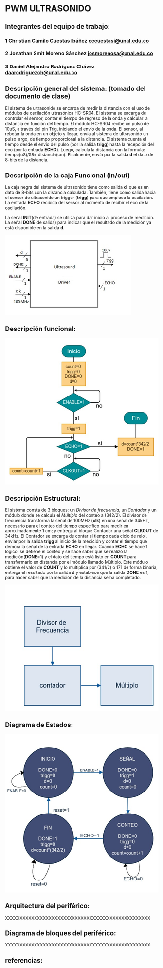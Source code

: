# PWM ULTRASONIDO

## Integrantes del equipo de trabajo:

### 1 Christian Camilo Cuestas Ibáñez cccuestasi@unal.edu.co
### 2 Jonathan Smit Moreno Sánchez josmorenosa@unal.edu.co
### 3 Daniel Alejandro Rodríguez Chávez daarodriguezch@unal.edu.co
## Descripción general del sistema: (tomado del documento de clase)

El sistema de ultrasonido se encarga de medir la distancia con el uso de módulos de oscilación ultrasónica HC-SR04. El sistema se encarga de controlar el sensor, contar el tiempo de regreso de la onda y calcular la distancia en función del tiempo. El módulo HC-SR04 recibe un pulso de 10uS, a través del pin Trig, iniciando el envío de la onda. El sensor, al rebotar la onda en un objeto y llegar, envía al sistema de ultrasonido un pulso largo, de tiempo proporcional a la distancia. El sistema cuenta el tiempo desde el envío del pulso (por la salida **trigg**) hasta la recepción del eco (por 
la entrada **ECHO**). Luego, calcula la distancia con la fórmula: tiempo(uS)/58= distancia(cm). Finalmente, envía por la salida **d** el dato de 8-bits de la distancia.

## Descripción de la caja Funcional  (in/out)

La caja negra del sistema de ultrasonido tiene como salida **d**, que es un dato de 8-bits con la distancia calculada. También, tiene como salida hacia el sensor de ultrasonido un trigger (**trigg**) para que empiece la oscilación. La entrada **ECHO** recibida del sensor al momento de recibir el eco de la oscilación.

La señal **INIT**(de entrada) se utiliza para dar inicio al proceso de medición. La señal **DONE**(de salida) para indicar que el resultado de la medición ya está disponible en la salida **d**.

![](https://github.com/Fabeltranm/FPGA-Game-D1/blob/master/HW/RTL/08ULTRASONIDO/Version_02/03_document/img/UltrasonidoDiagramaCajaNegra.jpg)


## Descripción funcional:

![](https://github.com/Fabeltranm/FPGA-Game-D1/blob/master/HW/RTL/08ULTRASONIDO/Version_02/03_document/img/D.%20Funcional%20Ultrasonido)

<!--
El pulso para iniciar, ingresa por **f**, y en **Rm** debe estar en 1, para poderlo recibir; así recibiera una señal cuadrada, se tomará por un pulso, y **Rm** dejará en claro eso. luego, esta pasará por el contador, y equivaldrá a la entrada/salida **S** la cual volverá a mandar un pulso al recibir la señal ultrasónica de vuelta. El contador contabilizará el tiempo en valores iguales de periodo a la de la onda de ultrasonido, y, recibido el pulso de vuelta, dejará de contar y **Ten** estará en 1, la cual indicará disponibilidad del contador para pasar el dato por **T**, de tamaño 10 el bus, y una vez recibido el dato, tendrá confirmación por **Tr** el contador para poder dar disponibilidad, la cual se dará por **Tm**. El que es llamado <i>Traductor</i> por las características de adecuación del dato en dicho módulo. En este el dato recibido será tratado por proporciones, dada la longitud de onda conocida en el sensor (7500m) según el <i>datasheet</i> y su periodo, por lo que, el conteo se adecuará a un valor proporcional al periodo para sacar la relación donde habría una proporcionalidad triangular con la longitud de onda también. El recorrido de la onda es dos (2) veces la distancia que queremos, por ende, el recorrido se divide en 2, y el dato pasa por **R** de tamaño 10 hacia el procesador, con la indicación de **Ren** en 1, para indicar que está disponible el dato, y cuando sea recibido, se recibe un valor de **Tro** en 1, para decir que el dato fue recibido, y la salida **Rm** indicará que estará disponible poniéndose en 1 de nuevo.
-->


## Descripción Estructural:

El sistema consta de 3 bloques: un <i>Divisor de frecuencia</i>, un <i>Contador</i> y un módulo donde se calcula el <i>Múltiplo</i> del conteo a (342/2). El divisor de frecuencia transforma la señal de 100MHz (**clk**) en una señal de 34kHz, necesario para el conteo del tiempo específico para medir en aproximadamente 1 cm; y entrega al bloque Contador una señal **CLKOUT** de 34kHz. El Contador se encarga de contar el tiempo cada ciclo de reloj, enviar por la salida **trigg** <!--un pulso que cumplirá los requerimientos que especifica la hoja de cálculo del sensor que es mayor a 10&mu;s--> al inicio de la medición y contar el tiempo que demora la señal de la entrada **ECHO** en llegar. Cuando **ECHO** se hace 1 lógico, se detiene el conteo y se hace saber  que se realizó la medición(**DONE**=1) y el dato del tiempo está listo en **COUNT** para transformarlo en distancia por el módulo llamado Múltiplo. Este módulo obtiene el valor de **COUNT** y lo multiplica por (341/2) o 171 de forma binaria, entrega el resultado por la salida **d** y establece que la salida **DONE** es 1, para hacer saber que la medición de la distancia se ha completado.


![](https://github.com/Fabeltranm/FPGA-Game-D1/blob/master/HW/RTL/08ULTRASONIDO/Version_02/03_document/img/D.%20Estructural%20Ultrasonido)


## Diagrama de Estados:

![](https://github.com/Fabeltranm/FPGA-Game-D1/blob/master/HW/RTL/08ULTRASONIDO/Version_02/03_document/img/D.%20de%20Estado%20Ultrasonido)

## Arquitectura del periférico:

XXXXXXXXXXXXXXXXXXXXXXXXXXXXXXXXXXXXXXXXXXXXXXXXXX

## Diagrama de bloques del periférico:

XXXXXXXXXXXXXXXXXXXXXXXXXXXXXXXXXXXXXXXXXXXXXXXXXX

## referencias:
<!--
<ul> 
<li><b>Raúl Alvarez.</b> <i>Cómo Medir Distancias con el Sensor Ultrasónico PING</i>
<p>URL: <a href="url">http://tecbolivia.com/index.php/articulos-y-tutoriales-microcontroladores/17-como-medir-distancias-con-el-sensor-ultrasonico-ping</a></p></li> 
</ul> 
-->

